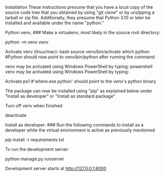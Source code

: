 
Installation
These instructions presume that you have a local copy of the source code tree that you obtained by using "git clone" or by unzipping a tarball or zip file. Additionally, they presume that Python 3.10 or later be installed and available under the name "python."

Python venv, ### Make a virtualenv, most likely in the source root directory:

python -m venv venv

Activate venv (linux/mac):  bash  source venv/bin/activate which python #Python should now point to venv/bin/python after running the command.

venv may be activated using Windows PowerShell by typing:  powershell venv may be activated using Windows PowerShell by typing:

Activate.ps1 #'where.exe python' should point to the venv's python binary

The package can now be installed using "pip" as explained below under "Install as developer" or "Install as standard package"

Turn off venv when finished

deactivate

Install as developer: ### Run the following commands to install as a developer while the virtual environment is active as previously mentioned

pip install -r requirements.txt 

To run the development server:

python manage.py runserver

Development server starts at http://127.0.0.1:8000
